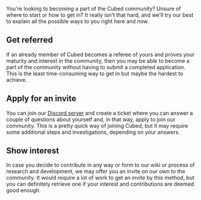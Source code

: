 You're looking to becoming a part of the Cubed community? Unsure of where to start or how to get in? It really isn't that hard, and we'll try our best to explain all the possible ways to you right here and now.
## Get referred
If an already member of Cubed becomes a referee of yours and proves your maturity and interest in the community, then you may be able to become a part of the community without having to submit a completed application. This is the least time-consuming way to get in but maybe the hardest to achieve.
## Apply for an invite
You can join our [Discord server](https://discord.cubed-mc.net/) and create a ticket where you can answer a couple of questions about yourself and, in that way, apply to join our community. This is a pretty quick way of joining Cubed, but it may require some additional steps and investigations, depending on your answers.
## Show interest
In case you decide to contribute in any way or form to our wiki or process of research and development, we may offer you an invite on our own to the community. It would require a lot of work to get an invite by this method, but you can definitely retrieve one if your interest and contributions are deemed good enough.